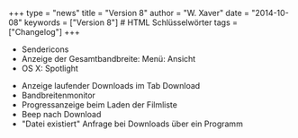 +++
type = "news"
title = "Version 8"
author = "W. Xaver"
date = "2014-10-08"
keywords = ["Version 8"] # HTML Schlüsselwörter
tags = ["Changelog"]
+++

- Sendericons
- Anzeige der Gesamtbandbreite: Menü: Ansicht
- OS X: Spotlight
<!--more-->
- Anzeige laufender Downloads im Tab Download
- Bandbreitenmonitor
- Progressanzeige beim Laden der Filmliste
- Beep nach Download
- "Datei existiert" Anfrage bei Downloads über ein Programm
